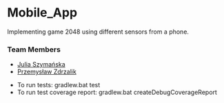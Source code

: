 # Mobile_App
Implementing game 2048 using different sensors from a phone.

### Team Members
* [Julia Szymańska](https://github.com/Julaszym1212)
* [Przemysław Zdrzalik](https://github.com/zdrzalik-przemek)


- To run tests: gradlew.bat test
- To run test coverage report: gradlew.bat createDebugCoverageReport
